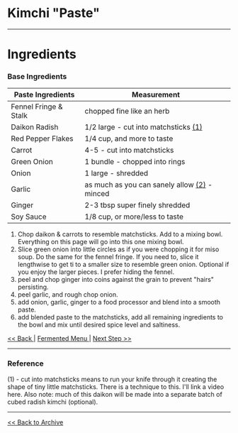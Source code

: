 
# Kimchi "Paste"

---

# Ingredients

### Base Ingredients

| Paste Ingredients     | Measurement                                                |
|-----------------------|------------------------------------------------------------|
| Fennel Fringe & Stalk | chopped fine like an herb                                  |
| Daikon Radish         | 1/2 large - cut into matchsticks [(1)](#reference)         |
| Red Pepper Flakes     | 1/4 cup, and more to taste                                 |
| Carrot                | 4-5 - cut into matchsticks                                 |
| Green Onion           | 1 bundle - chopped into rings                              |
| Onion                 | 1 large - shredded                                         |
| Garlic                | as much as you can sanely allow [(2)](#reference) - minced |
| Ginger                | 2-3 tbsp super finely shredded                             |
| Soy Sauce             | 1/8 cup, or more/less to taste                             |

1. Chop daikon & carrots to resemble matchsticks. Add to a mixing bowl. 
Everything on this page will go into this one mixing bowl.
2. Slice green onion into little circles as if you were chopping it for miso soup. Do the same
for the fennel fringe. If you need to, slice it lengthwise to get ti to a smaller size to resemble
green onion. Optional if you enjoy the larger pieces. I prefer hiding the fennel.
3. peel and chop ginger into coins against the grain to prevent "hairs" persisting.
4. peel garlic, and rough chop onion.
5. add onion, garlic, ginger to a food processor and blend into a smooth paste.
6. add blended paste to the matchsticks, add all remaining ingredients to the bowl and mix until 
desired spice level and saltiness.

[ << Back ](./kimchi-1.md) | [Fermented Menu ](../main.md) | [ Next Step >> ](./)

---

### Reference

(1) - cut into matchsticks means to run your knife through it creating the shape of tiny little matchsticks.
There is a technique to this. I'll link a video here.
Also note: much of this daikon will be made into a separate batch of cubed radish kimchi (optional).

---
[<< Back to Archive ](../../README.md)